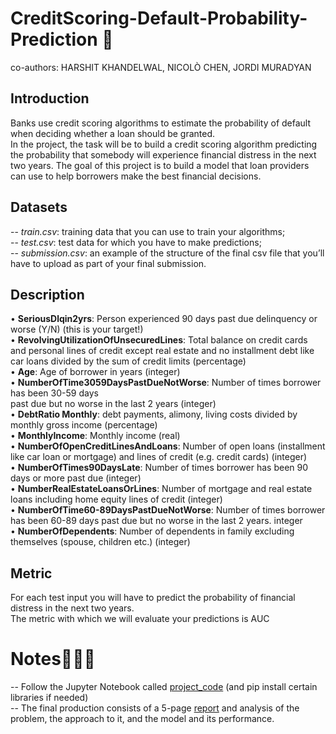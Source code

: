# CreditScoring-Default-Probability-Prediction 🏦
co-authors: HARSHIT KHANDELWAL, NICOLÒ CHEN, JORDI MURADYAN 
## Introduction

Banks use credit scoring algorithms to estimate the probability of default when deciding whether a loan should be granted. <br/>
In the project, the task will be to build a credit scoring algorithm predicting the probability that somebody will experience financial distress in the next two years. The goal of this project is to build a model that loan providers can use to help borrowers make the best financial decisions. <br/>


## Datasets <br/>
-- _train.csv_: training data that you can use to train your algorithms;<br/>
-- _test.csv_: test data for which you have to make predictions;<br/>
-- _submission.csv_: an example of the structure of the final csv file that you’ll have to upload as part of your final submission.<br/>

## Description
• **SeriousDlqin2yrs**: Person experienced 90 days past due delinquency or worse (Y/N) (this is your target!)<br/>
• **RevolvingUtilizationOfUnsecuredLines**: Total balance on credit cards and personal lines of credit except real estate and no installment debt like car loans divided by the sum of credit limits (percentage)<br/>
• **Age**: Age of borrower in years (integer)<br/>
• **NumberOfTime3059DaysPastDueNotWorse**: Number of times borrower has been 30-59 days<br/>
past due but no worse in the last 2 years (integer)<br/>
• **DebtRatio Monthly**: debt payments, alimony, living costs divided by monthly gross income
(percentage)<br/>
• **MonthlyIncome**: Monthly income (real)<br/>
• **NumberOfOpenCreditLinesAndLoans**: Number of open loans (installment like car loan or
mortgage) and lines of credit (e.g. credit cards) (integer)<br/>
• **NumberOfTimes90DaysLate**: Number of times borrower has been 90 days or more past due
(integer)<br/>
• **NumberRealEstateLoansOrLines**: Number of mortgage and real estate loans including home
equity lines of credit (integer)<br/>
• **NumberOfTime60-89DaysPastDueNotWorse**: Number of times borrower has been 60-89
days past due but no worse in the last 2 years. integer<br/>
• **NumberOfDependents**: Number of dependents in family excluding themselves (spouse,
children etc.) (integer)<br/>

## Metric
For each test input you will have to predict the probability of financial distress in the next two years.<br/>
The metric with which we will evaluate your predictions is AUC 

# Notes🙋🏻‍♂️
-- Follow the Jupyter Notebook called [project_code](https://github.com/XieDavide/CreditScoring-Default-Probability-Prediction/blob/main/project_code.ipynb) (and pip install certain libraries if needed) <br/>
-- The final production consists of a 5-page [report](https://github.com/XieDavide/CreditScoring-Default-Probability-Prediction/blob/main/ML_report.pdf) and analysis of the problem, the approach to it, and the model and its performance. <br/>
